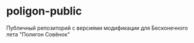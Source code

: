 # poligon-public
Публичный репозиторий с версиями модификации для Бесконечного лета "Полигон Совёнок"

